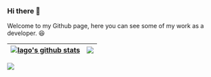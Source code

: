 ### Hi there 👋
Welcome to my Github page, here you can see some of my work as a developer. 😆

| <a href="https://github.com/iagomartins/github-readme-stats"><img align="center" src="https://github-readme-stats-a49xd5k3w.vercel.app/api?username=iagomartins&show_icons=true&include_all_commits=true&theme=dark&hide_border=true" alt="Iago's github stats" /></a> | <a href="https://github.com/iagomartins/github-readme-stats"><img align="center" src="https://github-readme-stats-a49xd5k3w.vercel.app/api/top-langs/?username=iagomartins&layout=3d&theme=dark&hide_border=true" /></a> |
| ------------- | ------------- |


 
<div align="left" >
  <a href="https://skillicons.dev"   >
    <img src="https://skillicons.dev/icons?i=git,vscode,javascript,typescript,php,laravel,css,html,react,tailwind,nodejs,vue,docker,figma,github,materialui,linux,postman,vite,bootstrap,mysql,azure,unity" />
  </a>
  <br />
</div>
